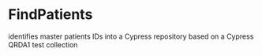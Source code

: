 # FindPatients
identifies master patients IDs into a Cypress repository based on a Cypress QRDA1 test collection
